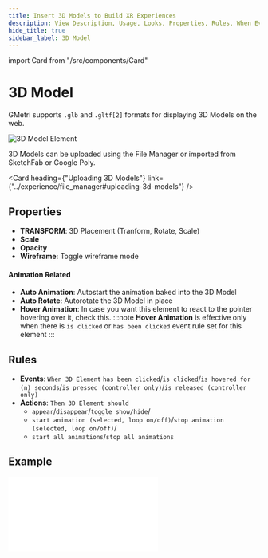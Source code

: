 ```yaml
---
title: Insert 3D Models to Build XR Experiences
description: View Description, Usage, Looks, Properties, Rules, When Events, Then Actions, Compatibility, Tutorials for inserting 3D Models in GMetri XR experiences.
hide_title: true
sidebar_label: 3D Model
---
```

import Card from "/src/components/Card"

# 3D Model

GMetri supports `.glb` and `.gltf[2]` formats for displaying 3D Models on the web.

![3D Model Element](https://s.vrgmetri.com/image/q_90/gb-web/portal-docs/assets/img/screenshots/elements/3d-model.jpg)

3D Models can be uploaded using the File Manager or imported from SketchFab or Google Poly.

<Card heading={"Uploading 3D Models"} link={"../experience/file_manager#uploading-3d-models"} />

## Properties

* **TRANSFORM**: 3D Placement (Tranform, Rotate, Scale)
* **Scale**
* **Opacity**
* **Wireframe**: Toggle wireframe mode

#### Animation Related

* **Auto Animation**: Autostart the animation baked into the 3D Model
* **Auto Rotate**: Autorotate the 3D Model in place
* **Hover Animation**: In case you want this element to react to the pointer hovering over it, check this.
:::note
**Hover Animation** is effective only when there is `is clicked` or `has been clicked` event rule set for this element
:::

##  Rules

* **Events**: `When 3D Element` `has been clicked`/`is clicked`/`is hovered for (n) seconds`/`is pressed (controller only)`/`is released (controller only)`
* **Actions**: `Then 3D Element should` 
   * `appear`/`disappear`/`toggle show/hide`/
   * `start animation (selected, loop on/off)`/`stop animation (selected, loop on/off)`/
   * `start all animations`/`stop all animations`

## Example

<iframe width={"100%"} height={"380px"}  src={"https://www.youtube.com/embed/kpfVuvJ8Z3M"} frameBorder="0" allow="accelerometer; autoplay; encrypted-media; gyroscope; picture-in-picture" allowFullScreen></iframe>
